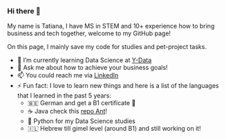 ### Hi there 👋


My name is Tatiana, I have MS in STEM and 10+ experience how to bring business and tech together, welcome to my GitHub page!

On this page, I mainly save my code for studies and pet-project tasks.

- 🌱 I’m currently learning Data Science at [Y-Data](https://ydata.co.il/)
- 💬 Ask me about how to achieve your business goals!
-  📫 You could reach me via [LinkedIn](https://www.linkedin.com/in/tbarladyan/)
- ⚡ Fun fact: I love to learn new things and here is a list of the languages that I learned in the past 5 years:
  - 🇧🇪 German and get a B1 certificate 🦾
  - ☕️ Java check this [repo Ant](https://github.com/tansla/ant)!
  - 🐍 Python for my Data Science studies
  - 🇮🇱 Hebrew till gimel level (around B1) and still working on it!

<!--
**tansla/tansla** is a ✨ _special_ ✨ repository because its `README.md` (this file) appears on your GitHub profile.

Here are some ideas to get you started:

- 🔭 I’m currently working on ...
- 🌱 I’m currently learning ...
- 👯 I’m looking to collaborate on ...
- 🤔 I’m looking for help with ...
- 💬 Ask me about ...
- 📫 How to reach me: ...
- 😄 Pronouns: ...
- ⚡ Fun fact: ...
-->
